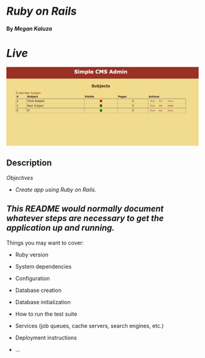 # _Ruby on Rails_

#### By _**Megan Kaluza**_

# _Live_
![screenshot](app/assets/images/screen_shot.png)

## Description

_Objectives_

* _Create app using Ruby on Rails._

## _This README would normally document whatever steps are necessary to get the application up and running._

Things you may want to cover:

* Ruby version

* System dependencies

* Configuration

* Database creation

* Database initialization

* How to run the test suite

* Services (job queues, cache servers, search engines, etc.)

* Deployment instructions

* ...
